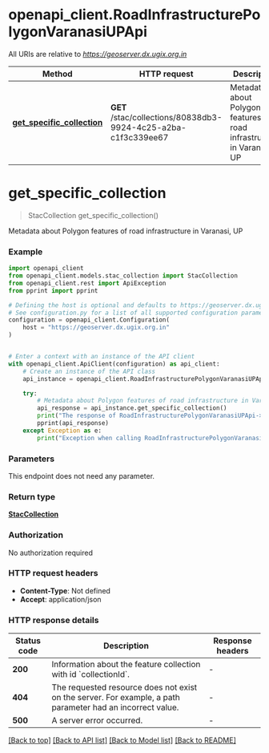 # openapi_client.RoadInfrastructurePolygonVaranasiUPApi

All URIs are relative to *https://geoserver.dx.ugix.org.in*

Method | HTTP request | Description
------------- | ------------- | -------------
[**get_specific_collection**](RoadInfrastructurePolygonVaranasiUPApi.md#get_specific_collection) | **GET** /stac/collections/80838db3-9924-4c25-a2ba-c1f3c339ee67 | Metadata about Polygon features of road infrastructure in Varanasi, UP


# **get_specific_collection**
> StacCollection get_specific_collection()

Metadata about Polygon features of road infrastructure in Varanasi, UP

### Example


```python
import openapi_client
from openapi_client.models.stac_collection import StacCollection
from openapi_client.rest import ApiException
from pprint import pprint

# Defining the host is optional and defaults to https://geoserver.dx.ugix.org.in
# See configuration.py for a list of all supported configuration parameters.
configuration = openapi_client.Configuration(
    host = "https://geoserver.dx.ugix.org.in"
)


# Enter a context with an instance of the API client
with openapi_client.ApiClient(configuration) as api_client:
    # Create an instance of the API class
    api_instance = openapi_client.RoadInfrastructurePolygonVaranasiUPApi(api_client)

    try:
        # Metadata about Polygon features of road infrastructure in Varanasi, UP
        api_response = api_instance.get_specific_collection()
        print("The response of RoadInfrastructurePolygonVaranasiUPApi->get_specific_collection:\n")
        pprint(api_response)
    except Exception as e:
        print("Exception when calling RoadInfrastructurePolygonVaranasiUPApi->get_specific_collection: %s\n" % e)
```



### Parameters

This endpoint does not need any parameter.

### Return type

[**StacCollection**](StacCollection.md)

### Authorization

No authorization required

### HTTP request headers

 - **Content-Type**: Not defined
 - **Accept**: application/json

### HTTP response details

| Status code | Description | Response headers |
|-------------|-------------|------------------|
**200** | Information about the feature collection with id &#x60;collectionId&#x60;. |  -  |
**404** | The requested resource does not exist on the server. For example, a path parameter had an incorrect value. |  -  |
**500** | A server error occurred. |  -  |

[[Back to top]](#) [[Back to API list]](../README.md#documentation-for-api-endpoints) [[Back to Model list]](../README.md#documentation-for-models) [[Back to README]](../README.md)

